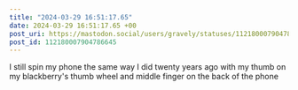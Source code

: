 ```yaml
---
title: "2024-03-29 16:51:17.65"
date: 2024-03-29 16:51:17.65 +00
post_uri: https://mastodon.social/users/gravely/statuses/112180007904786645
post_id: 112180007904786645
---
```

I still spin my phone the same way I did twenty years ago with my thumb on my blackberry's thumb wheel and middle finger on the back of the phone


